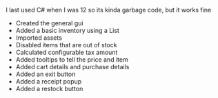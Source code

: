 I last used C# when I was 12 so its kinda garbage code, but it works fine

- Created the general gui
- Added a basic inventory using a List
- Imported assets
- Disabled items that are out of stock
- Calculated configurable tax amount
- Added tooltips to tell the price and item
- Added cart details and purchase details
- Added an exit button
- Added a receipt popup
- Added a restock button
